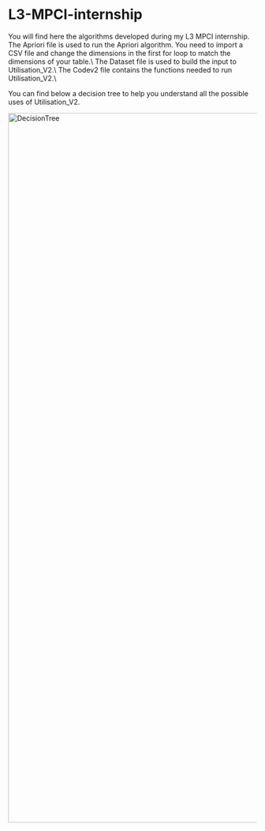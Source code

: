 # L3-MPCI-internship
You will find here the algorithms developed during my L3 MPCI internship.
The Apriori file is used to run the Apriori algorithm. You need to import a CSV file and change the dimensions in the first for loop to match the dimensions of your table.\\
The Dataset file is used to build the input to Utilisation_V2.\\
The Codev2 file contains the functions needed to run Utilisation_V2.\\

You can find below a decision tree to help you understand all the possible uses of Utilisation_V2.

<img width="1440" alt="DecisionTree" src="https://user-images.githubusercontent.com/80320493/148677516-c62154be-ac74-492d-b2d2-bd5e26e089a9.png">

